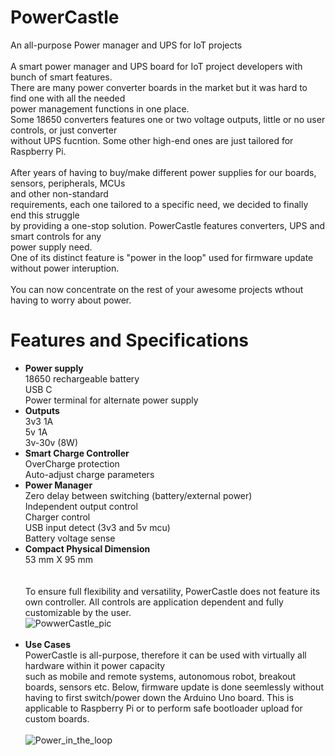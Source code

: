 # PowerCastle
An all-purpose Power manager and UPS for IoT projects<br/><br/>A smart power manager and UPS board for IoT project developers with bunch of smart features.<br/>There are many power converter boards in the market but it was hard to find one with all the needed<br/> power management functions in one place. <br/> Some 18650 converters features one or two voltage outputs, little or no user controls, or just converter<br/> without UPS fucntion. Some other high-end ones are just tailored for Raspberry Pi.<br/><br/>After years of having to buy/make different power supplies for our boards, sensors, peripherals, MCUs<br/> and other non-standard<br/>requirements, each one tailored to a specific need, we decided to finally end this struggle<br/>by providing a one-stop solution. PowerCastle features converters, UPS and smart controls for any<br/> power supply need.<br/>One of its distinct feature is  "power in the loop" used for firmware update without power interuption.<br/><br/>You can now concentrate on the rest of your awesome projects wthout having to worry about power.
# Features and Specifications<br/>
* **Power supply**
<br/>18650 rechargeable battery
<br/>USB C
<br/>Power terminal for alternate power supply
* **Outputs**
<br/>3v3 1A
<br/>5v 1A
<br/>3v-30v (8W)
* **Smart Charge Controller**
<br/>OverCharge protection
<br/>Auto-adjust charge parameters
* **Power Manager**
<br/>Zero delay between switching (battery/external power)
<br/>Independent output control
<br/>Charger control
<br/>USB input detect (3v3 and 5v mcu)
<br/>Battery voltage sense
* **Compact Physical Dimension**
<br/>53 mm X 95 mm <br/>
<br/><br/>To ensure full flexibility and versatility, PowerCastle does not feature its own controller. All controls are application dependent and fully customizable by the user.
<br/>![PowwerCastle_pic](https://user-images.githubusercontent.com/88499684/128438393-10a2e281-13a6-441c-a555-328e18007e9e.png)
<br/><br/>
* **Use Cases**
<br/>PowerCastle is all-purpose, therefore it can be used with virtually all hardware within it power capacity <br/> such as mobile and remote systems, autonomous robot, breakout boards, sensors etc. Below, firmware update is done seemlessly without having to first switch/power down the Arduino Uno board. This is applicable to Raspberry Pi or to perform safe bootloader upload for custom boards.
<br/><br/>
![Power_in_the_loop](https://user-images.githubusercontent.com/88499684/128581765-8858691c-b717-4b83-b27b-a0ea01307167.jpg)

